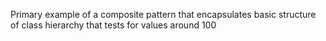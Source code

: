 Primary example of a composite pattern that encapsulates basic structure of class hierarchy that tests for values around 100
